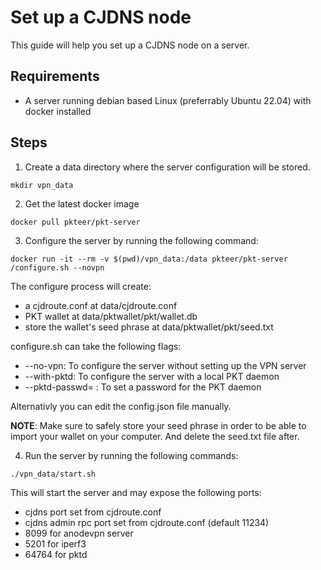 # Set up a CJDNS node 

This guide will help you set up a CJDNS node on a server.

## Requirements
* A server running debian based Linux (preferrably Ubuntu 22.04) with docker installed


## Steps

1. Create a data directory where the server configuration will be stored.

```mkdir vpn_data```

2. Get the latest docker image

```docker pull pkteer/pkt-server```

3. Configure the server by running the following command:

```docker run -it --rm -v $(pwd)/vpn_data:/data pkteer/pkt-server /configure.sh --novpn```

The configure process will create:
* a cjdroute.conf at data/cjdroute.conf
* PKT wallet at data/pktwallet/pkt/wallet.db
* store the wallet's seed phrase at data/pktwallet/pkt/seed.txt

configure.sh can take the following flags:
* --no-vpn: To configure the server without setting up the VPN server
* --with-pktd: To configure the server with a local PKT daemon
* --pktd-passwd= : To set a password for the PKT daemon

Alternativly you can edit the config.json file manually.

**NOTE**: Make sure to safely store your seed phrase in order to be able to import your wallet on your computer. And delete the seed.txt file after.

4. Run the server by running the following commands:

```./vpn_data/start.sh```

This will start the server and may expose the following ports:
* cjdns port set from cjdroute.conf
* cjdns admin rpc port set from cjdroute.conf (default 11234)
* 8099 for anodevpn server
* 5201 for iperf3
* 64764 for pktd
